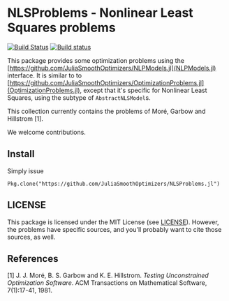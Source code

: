 # NLSProblems - Nonlinear Least Squares problems

[![Build Status](https://travis-ci.org/JuliaSmoothOptimizers/NLSProblems.jl.svg?branch=master)](https://travis-ci.org/JuliaSmoothOptimizers/NLSProblems.jl)
[![Build status](https://ci.appveyor.com/api/projects/status/gvkfw6sxf1p2qewt/branch/master?svg=true)](https://ci.appveyor.com/project/dpo/nlsproblems-jl/branch/master)


This package provides some optimization problems using the
[https://github.com/JuliaSmoothOptimizers/NLPModels.jl](NLPModels.jl)
interface. It is similar to to
[https://github.com/JuliaSmoothOptimizers/OptimizationProblems.jl](OptimizationProblems.jl),
except that it's specific for Nonlinear Least Squares, using the subtype
of `AbstractNLSModel`s.

This collection currently contains the problems of Moré, Garbow and
Hillstrom [1].

We welcome contributions.

## Install

Simply issue

```
Pkg.clone("https://github.com/JuliaSmoothOptimizers/NLSProblems.jl")
```

## LICENSE

This package is licensed under the MIT License (see
[LICENSE](LICENSE.md)). However, the problems have specific sources, and
you'll probably want to cite those sources, as well.

## References

[1] J. J. Moré, B. S. Garbow and K. E. Hillstrom.
*Testing Unconstrained Optimization Software*.
ACM Transactions on Mathematical Software, 7(1):17-41, 1981.
